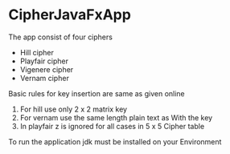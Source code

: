 # CipherJavaFxApp

The app consist of four ciphers 
* Hill cipher 
* Playfair cipher
* Vigenere cipher
* Vernam cipher 

Basic rules for key insertion are same as given online
1. For hill use only 2 x 2 matrix key
2. For vernam use the same length plain text as 
   With the key
3. In playfair z is ignored for all cases in 5 x 5
   Cipher table 


To run the application jdk must be installed on your 
Environment


